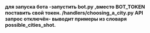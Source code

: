 ### для запуска бота -запустить bot.py ,вместо BOT_TOKEN поставить свой токен.  /handlers/choosing_a_city.py API запрос отключён- выводит примеры из словаря possible_cities_shot.  